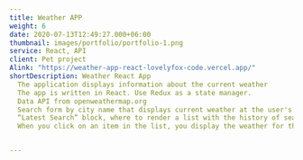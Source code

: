 ```yaml
---
title: Weather APP
weight: 6
date: 2020-07-13T12:49:27.000+06:00
thumbnail: images/portfolio/portfolio-1.png
service: React, API
client: Pet project
Alink: "https://weather-app-react-lovelyfox-code.vercel.app/"
shortDescription: Weather React App
  The application displays information about the current weather
  The app is written in React. Use Redux as a state manager.
  Data API from openweathermap.org
  Search form by city name that displays current weather at the user's request (by default the weather in Kiev).
  “Latest Search” block, where to render a list with the history of search queries (last 10) filtered (new ones first). List items are clickable.
  When you click on an item in the list, you display the weather for the city you clicked on.


---
```

